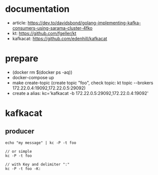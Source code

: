 # documentation

- article: https://dev.to/davidsbond/golang-implementing-kafka-consumers-using-sarama-cluster-4fko
- kt: https://github.com/fgeller/kt
- kafkacat: https://github.com/edenhill/kafkacat

# prepare

- (docker rm $(docker ps -aq)) 
- docker-compose up
- make create-topic (create topic "foo", check topic: kt topic --brokers 172.22.0.4:19092,172.22.0.5:29092)
- create a alias: kc='kafkacat -b 172.22.0.5:29092,172.22.0.4:19092'

# kafkacat

## producer

```
echo "my message" | kc -P -t foo

// or simple
kc -P -t foo

// with Key and delimiter ":"
kc -P -t foo -K:
```
